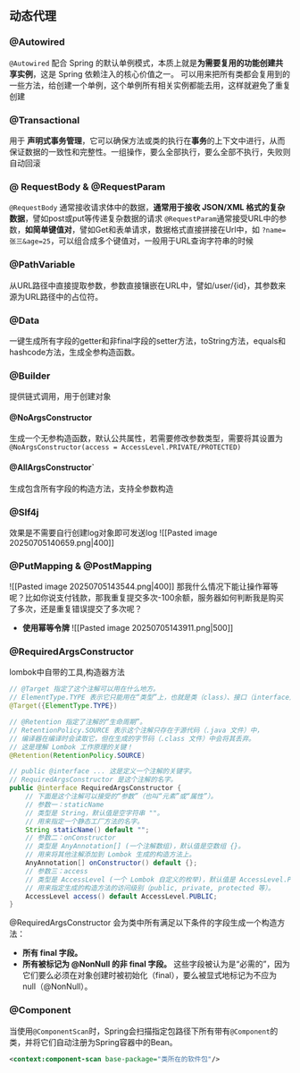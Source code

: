 ## **动态代理**

### @Autowired
  `@Autowired` 配合 Spring 的默认单例模式，本质上就是​**​为需要复用的功能创建共享实例​**​，这是 Spring 依赖注入的核心价值之一。
  可以用来把所有类都会复用到的一些方法，给创建一个单例，这个单例所有相关实例都能去用，这样就避免了重复创建

### @Transactional
  用于 ​**​声明式事务管理​**​，它可以确保方法或类的执行在 ​**​事务​**​ 的上下文中进行，从而保证数据的一致性和完整性。一组操作，要么全部执行，要么全部不执行，失败则自动回滚

### @ RequestBody & @RequestParam
  `@RequestBody` 通常接收请求体中的数据​，**通常用于接收 JSON/XML 格式的复杂数据**，譬如post或put等传递复杂数据的请求
   `@RequestParam`通常接受URL中的参数，**如简单键值对**，譬如Get和表单请求，数据格式直接拼接在Url中，如 `?name=张三&age=25`，可以组合成多个键值对，一般用于URL查询字符串的时候

### @PathVariable
 从URL路径中直接提取参数，参数直接镶嵌在URL中，譬如/user/{id}，其参数来源为URL路径中的占位符。

### @Data
 一键生成所有字段的getter和非final字段的setter方法，toString方法，equals和hashcode方法，生成全参构造函数。

### @Builder
 提供链式调用，用于创建对象

#### @NoArgsConstructor
 生成一个无参构造函数，默认公共属性，若需要修改参数类型，需要将其设置为`@NoArgsConstructor(access = AccessLevel.PRIVATE/PROTECTED)`
#### @AllArgsConstructor`
 生成包含所有字段的构造方法，支持全参数构造
### @Slf4j
 效果是不需要自行创建log对象即可发送log
 ![[Pasted image 20250705140659.png|400]]

### @PutMapping & @PostMapping
![[Pasted image 20250705143544.png|400]]
 那我什么情况下能让操作幂等呢？比如你说支付钱款，那我重复提交多次-100余额，服务器如何判断我是购买了多次，还是重复错误提交了多次呢？
 - **使用幂等令牌**
  ![[Pasted image 20250705143911.png|500]]
### @RequiredArgsConstructor
lombok中自带的工具,构造器方法
```java
// @Target 指定了这个注解可以用在什么地方。
// ElementType.TYPE 表示它只能用在“类型”上，也就是类（class）、接口（interface）或枚举（enum）的定义之前。
@Target({ElementType.TYPE})

// @Retention 指定了注解的“生命周期”。
// RetentionPolicy.SOURCE 表示这个注解只存在于源代码（.java 文件）中，
// 编译器在编译时会读取它，但在生成的字节码（.class 文件）中会将其丢弃。
// 这是理解 Lombok 工作原理的关键！
@Retention(RetentionPolicy.SOURCE)

// public @interface ... 这是定义一个注解的关键字。
// RequiredArgsConstructor 是这个注解的名字。
public @interface RequiredArgsConstructor {
    // 下面是这个注解可以接受的“参数”（也叫“元素”或“属性”）。
    // 参数一：staticName
    // 类型是 String，默认值是空字符串 ""。
    // 用来指定一个静态工厂方法的名字。
    String staticName() default "";
    // 参数二：onConstructor
    // 类型是 AnyAnnotation[] (一个注解数组)，默认值是空数组 {}。
    // 用来将其他注解添加到 Lombok 生成的构造方法上。
    AnyAnnotation[] onConstructor() default {};
    // 参数三：access
    // 类型是 AccessLevel (一个 Lombok 自定义的枚举)，默认值是 AccessLevel.PUBLIC。
    // 用来指定生成的构造方法的访问级别（public, private, protected 等）。
    AccessLevel access() default AccessLevel.PUBLIC;
}
```
@RequiredArgsConstructor 会为类中所有满足以下条件的字段生成一个构造方法：
- **所有 final 字段。**
- **所有被标记为 @NonNull 的非 final 字段。**
这些字段被认为是“必需的”，因为它们要么必须在对象创建时被初始化（final），要么被显式地标记为不应为 null（@NonNull）。

### @Component
当使用`@ComponentScan`时，Spring会扫描指定包路径下所有带有`@Component`的类，并将它们自动注册为Spring容器中的Bean。
```xml
<context:component-scan base-package="类所在的软件包"/>
```
